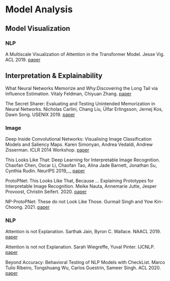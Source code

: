 # Model Analysis

## Model Visualization

### NLP

A Multiscale Visualization of Attention in the Transformer Model. Jesse Vig. ACL 2019. [paper](https://www.aclweb.org/anthology/P19-3007/)

## Interpretation & Explainability

What Neural Networks Memorize and Why:Discovering the Long Tail via Influence Estimation. Vitaly Feldman, Chiyuan Zhang. [paper](https://arxiv.org/abs/2008.03703)

The Secret Sharer: Evaluating and Testing Unintended Memorization in Neural Networks. Nicholas Carlini, Chang Liu, Úlfar Erlingsson, Jernej Kos, Dawn Song. USENIX 2019. [paper](https://arxiv.org/abs/2008.03703)

### Image

Deep Inside Convolutional Networks: Visualising Image Classification Models and Saliency Maps. Karen Simonyan, Andrea Vedaldi, Andrew Zisserman. ICLR 2014 Workshop. [paper](https://arxiv.org/abs/1312.6034)

This Looks Like That: Deep Learning for Interpretable Image Recognition. Chaofan Chen, Oscar Li, Chaofan Tao, Alina Jade Barnett, Jonathan Su, Cynthia Rudin. NeurIPS 2019_._ [paper](https://arxiv.org/abs/1806.10574)

ProtoPNet: This Looks Like That, Because ... Explaining Prototypes for Interpretable Image Recognition. Meike Nauta, Annemarie Jutte, Jesper Provoost, Christin Seifert. 2020. [paper](https://arxiv.org/abs/2011.02863)

NP-ProtoPNet: These do not Look Like Those. Gurmail Singh and Yow Kin-Choong. 2021. [paper](https://ieeexplore.ieee.org/document/9373404)

### NLP

Attention is not Explanation. Sarthak Jain, Byron C. Wallace. NAACL 2019. [paper](https://www.aclweb.org/anthology/N19-1357/)

Attention is not not Explanation. Sarah Wiegreffe, Yuval Pinter. IJCNLP. [paper](https://www.aclweb.org/anthology/D19-1002/)

Beyond Accuracy: Behavioral Testing of NLP Models with CheckList. Marco Tulio Ribeiro, Tongshuang Wu, Carlos Guestrin, Sameer Singh. ACL 2020. [paper](https://www.aclweb.org/anthology/2020.acl-main.442/)

